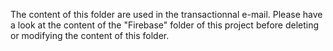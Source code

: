 The content of this folder are used in the transactionnal e-mail.
Please have a look at the content of the "Firebase" folder of this project
before deleting or modifying the content of this folder.
